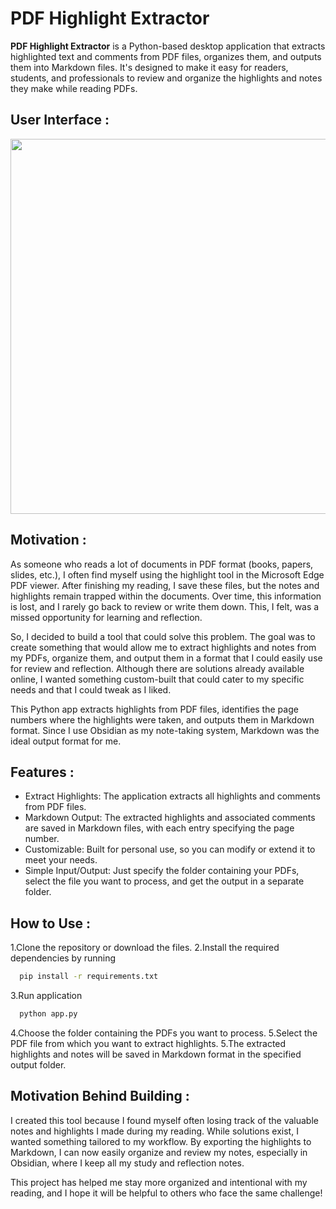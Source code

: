 # PDF Highlight Extractor

**PDF Highlight Extractor** is a Python-based desktop application that extracts highlighted text and comments from PDF files, organizes them, and outputs them into Markdown files.
It's designed to make it easy for readers, students, and professionals to review and organize the highlights and notes they make while reading PDFs.

## User Interface :
<img src="https://github.com/user-attachments/assets/50adcde5-b5cc-466f-a0ad-d73f082382c0" width="600" />

## Motivation :
As someone who reads a lot of documents in PDF format (books, papers, slides, etc.), 
I often find myself using the highlight tool in the Microsoft Edge PDF viewer. After finishing my reading, 
I save these files, but the notes and highlights remain trapped within the documents. Over time, this information is lost, 
and I rarely go back to review or write them down. This, I felt, was a missed opportunity for learning and reflection.

So, I decided to build a tool that could solve this problem. The goal was to create something that would allow me to extract highlights and notes from my PDFs,
organize them, and output them in a format that I could easily use for review and reflection. Although there are solutions already available online,
I wanted something custom-built that could cater to my specific needs and that I could tweak as I liked.

This Python app extracts highlights from PDF files, identifies the page numbers where the highlights were taken, 
and outputs them in Markdown format. Since I use Obsidian as my note-taking system, Markdown was the ideal output format for me.

## Features :
- Extract Highlights: The application extracts all highlights and comments from PDF files.
- Markdown Output: The extracted highlights and associated comments are saved in Markdown files, with each entry specifying the page number.
- Customizable: Built for personal use, so you can modify or extend it to meet your needs.
- Simple Input/Output: Just specify the folder containing your PDFs, select the file you want to process, and get the output in a separate folder.

## How to Use :
1.Clone the repository or download the files.
2.Install the required dependencies by running
```bash
  pip install -r requirements.txt
```
3.Run application
```bash
  python app.py
```
4.Choose the folder containing the PDFs you want to process.
5.Select the PDF file from which you want to extract highlights.
5.The extracted highlights and notes will be saved in Markdown format in the specified output folder.


## Motivation Behind Building :
I created this tool because I found myself often losing track of the valuable notes and highlights I made during my reading.
While solutions exist, I wanted something tailored to my workflow. By exporting the highlights to Markdown,
I can now easily organize and review my notes, especially in Obsidian, where I keep all my study and reflection notes.

This project has helped me stay more organized and intentional with my reading, and I hope it will be helpful to others who face the same challenge!
